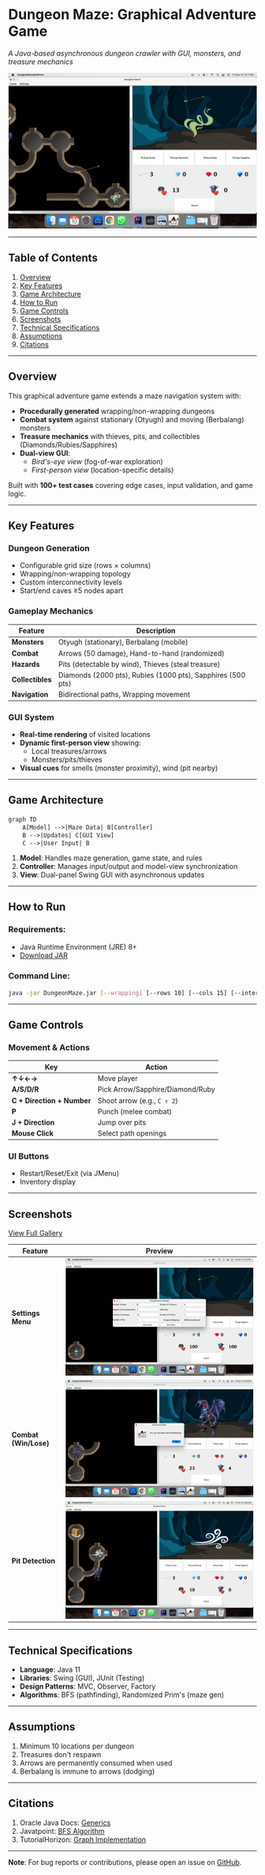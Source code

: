 # **Dungeon Maze: Graphical Adventure Game**
*A Java-based asynchronous dungeon crawler with GUI, monsters, and treasure mechanics*

![Gameplay Screenshot](https://github.com/anizmo/DisplayOnly/blob/main/screens/6.%20Scroll.png?raw=true)

---

## **Table of Contents**
1. [Overview](#overview)
2. [Key Features](#key-features)
3. [Game Architecture](#game-architecture)
4. [How to Run](#how-to-run)
5. [Game Controls](#game-controls)
6. [Screenshots](#screenshots)
7. [Technical Specifications](#technical-specifications)
8. [Assumptions](#assumptions)
9. [Citations](#citations)

---

## **Overview**
This graphical adventure game extends a maze navigation system with:
- **Procedurally generated** wrapping/non-wrapping dungeons
- **Combat system** against stationary (Otyugh) and moving (Berbalang) monsters
- **Treasure mechanics** with thieves, pits, and collectibles (Diamonds/Rubies/Sapphires)
- **Dual-view GUI**:
  - *Bird's-eye view* (fog-of-war exploration)
  - *First-person view* (location-specific details)

Built with **100+ test cases** covering edge cases, input validation, and game logic.

---

## **Key Features**

### **Dungeon Generation**
- Configurable grid size (rows × columns)
- Wrapping/non-wrapping topology
- Custom interconnectivity levels
- Start/end caves ≥5 nodes apart

### **Gameplay Mechanics**
| Feature | Description |
|---------|-------------|
| **Monsters** | Otyugh (stationary), Berbalang (mobile) |
| **Combat** | Arrows (50 damage), Hand-to-hand (randomized) |
| **Hazards** | Pits (detectable by wind), Thieves (steal treasure) |
| **Collectibles** | Diamonds (2000 pts), Rubies (1000 pts), Sapphires (500 pts) |
| **Navigation** | Bidirectional paths, Wrapping movement |

### **GUI System**
- **Real-time rendering** of visited locations
- **Dynamic first-person view** showing:
  - Local treasures/arrows
  - Monsters/pits/thieves
- **Visual cues** for smells (monster proximity), wind (pit nearby)

---

## **Game Architecture**
```mermaid
graph TD
    A[Model] -->|Maze Data| B[Controller]
    B -->|Updates| C[GUI View]
    C -->|User Input| B
```

1. **Model**: Handles maze generation, game state, and rules
2. **Controller**: Manages input/output and model-view synchronization
3. **View**: Dual-panel Swing GUI with asynchronous updates

---

## **How to Run**
### Requirements:
- Java Runtime Environment (JRE) 8+
- [Download JAR](path/to/your.jar)

### Command Line:
```bash
java -jar DungeonMaze.jar [--wrapping] [--rows 10] [--cols 15] [--interconnectivity 2]
```

---

## **Game Controls**

### **Movement & Actions**
| Key | Action |
|-----|--------|
| **↑↓←→** | Move player |
| **A/S/D/R** | Pick Arrow/Sapphire/Diamond/Ruby |
| **C + Direction + Number** | Shoot arrow (e.g., `C ↑ 2`) |
| **P** | Punch (melee combat) |
| **J + Direction** | Jump over pits |
| **Mouse Click** | Select path openings |

### **UI Buttons**
- Restart/Reset/Exit (via JMenu)
- Inventory display

---

## **Screenshots**
[View Full Gallery](https://drive.google.com/drive/folders/1sACwgV-bSZJznlF54CpduCG4OHva_VhZ)

| Feature | Preview |
|---------|---------|
| **Settings Menu** | ![Settings](https://github.com/anizmo/DisplayOnly/blob/main/screens/1.%20GameSettings.png?raw=true) |
| **Combat (Win/Lose)** | ![Combat](https://github.com/anizmo/DisplayOnly/blob/main/screens/14.%20PlayerWonBattle.png?raw=true) |
| **Pit Detection** | ![Pit](https://github.com/anizmo/DisplayOnly/blob/main/screens/7.%20WindNearPit.png?raw=true) |

---

## **Technical Specifications**
- **Language**: Java 11
- **Libraries**: Swing (GUI), JUnit (Testing)
- **Design Patterns**: MVC, Observer, Factory
- **Algorithms**: BFS (pathfinding), Randomized Prim's (maze gen)

---

## **Assumptions**
1. Minimum 10 locations per dungeon
2. Treasures don't respawn
3. Arrows are permanently consumed when used
4. Berbalang is immune to arrows (dodging)

---

## **Citations**
1. Oracle Java Docs: [Generics](https://docs.oracle.com/javase/tutorial/java/generics/subtyping.html)
2. Javatpoint: [BFS Algorithm](https://www.javatpoint.com/bfs-algorithm-in-java)
3. TutorialHorizon: [Graph Implementation](https://algorithms.tutorialhorizon.com/graph-implementation-adjacency-list-better-set-2/)

---

**Note**: For bug reports or contributions, please open an issue on [GitHub](your_repo_link).
